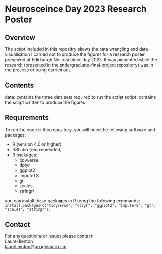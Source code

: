 # Neurosceince Day 2023 Research Poster
## Overview
The script included in this repositry shows the data wrangling and data visualisation I carried out to produce the figures for a research poster presented at Edinburgh Neurosceince day 2023. It was presented while the research (presented in the undergraduate-final-project repository) was in the process of being carried out.

## Contents
data: contains the three data sets required to run the script
script: contains the script written to produce the figures

## Requirements
To run the code in this repository, you will need the following software and packages:
- R (version 4.0 or higher)
- RStudio (recommended)
- R packages:
  - tidyverse
  - dplyr
  - ggplot2
  - imputeTS
  - gt
  - scales
  - stringr\
  
you can install these packages in R using the following commands:\
  ```install.packages(c("tidyverse", "dplyr", "ggplot2", "imputeTS", "gt", "scales", "stringr"))```

  ## Contact
  For any questioins or issues please contact:\
  Laurel Renton\
  laurel.renton@googlemail.com


